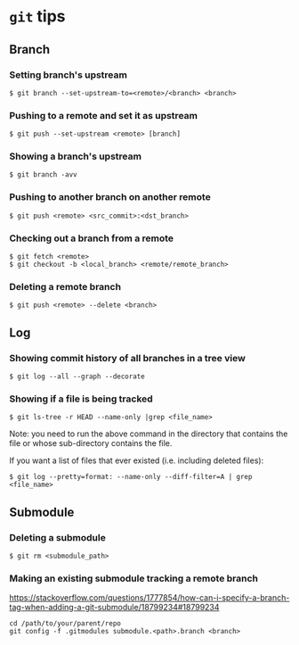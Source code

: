 # `git` tips

## Branch
### Setting branch's upstream
```
$ git branch --set-upstream-to=<remote>/<branch> <branch>
```

### Pushing to a remote and set it as upstream
```
$ git push --set-upstream <remote> [branch]
```

### Showing a branch's upstream
```
$ git branch -avv
```

### Pushing to another branch on another remote
```
$ git push <remote> <src_commit>:<dst_branch>
```

### Checking out a branch from a remote
```
$ git fetch <remote>
$ git checkout -b <local_branch> <remote/remote_branch>
```

### Deleting a remote branch
```
$ git push <remote> --delete <branch>
```

## Log
### Showing commit history of all branches in a tree view
```
$ git log --all --graph --decorate
```

### Showing if a file is being tracked
```
$ git ls-tree -r HEAD --name-only |grep <file_name>
```
Note: you need to run the above command in the directory that contains the file or whose sub-directory contains the file.

If you want a list of files that ever existed (i.e. including deleted files):
```
$ git log --pretty=format: --name-only --diff-filter=A | grep <file_name>
```

## Submodule
### Deleting a submodule
```
$ git rm <submodule_path>
```

### Making an existing submodule tracking a remote branch
https://stackoverflow.com/questions/1777854/how-can-i-specify-a-branch-tag-when-adding-a-git-submodule/18799234#18799234

```
cd /path/to/your/parent/repo
git config -f .gitmodules submodule.<path>.branch <branch>
```
